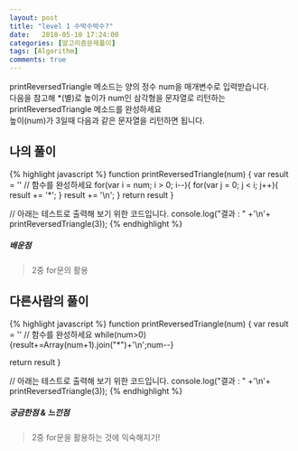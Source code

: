 ```yaml
---
layout: post
title: "level 1 수박수박수?"
date:   2018-05-10 17:24:00
categories: [알고리즘문제풀이]
tags: [Algorithm]
comments: true
---
```

printReversedTriangle 메소드는 양의 정수 num을 매개변수로 입력받습니다.  
다음을 참고해 *(별)로 높이가 num인 삼각형을 문자열로 리턴하는 printReversedTriangle 메소드를 완성하세요  
높이(num)가 3일때 다음과 같은 문자열을 리턴하면 됩니다.  
  
<!--more-->  
## 나의 풀이  
{% highlight javascript %}
function printReversedTriangle(num) {
  var result = ''
  // 함수를 완성하세요
	for(var i = num; i > 0; i--){
  	for(var j = 0; j < i; j++){
      result += '*';
    }
    result += '\n';
  }
  return result
}

// 아래는 테스트로 출력해 보기 위한 코드입니다.
console.log("결과 : " +'\n'+ printReversedTriangle(3));
{% endhighlight %}
  
##### 배운점  
>  2중 for문의 활용
  
## 다른사람의 풀이  
  
{% highlight javascript %}
function printReversedTriangle(num) {
  var result = ''
  // 함수를 완성하세요
  while(num>0){result+=Array(num+1).join("*")+'\n';num--}

  return result
}

// 아래는 테스트로 출력해 보기 위한 코드입니다.
console.log("결과 : " +'\n'+ printReversedTriangle(3));
{% endhighlight %}
  
##### 궁금한점 & 느낀점  
>  2중 for문을 활용하는 것에 익숙해지기!